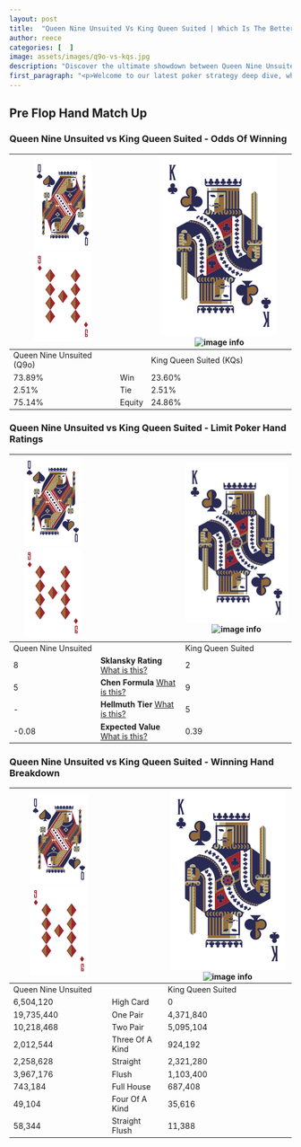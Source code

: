 ```yaml
---
layout: post
title:  "Queen Nine Unsuited Vs King Queen Suited | Which Is The Better Hand In Poker? A Complete Guide"
author: reece
categories: [  ]
image: assets/images/q9o-vs-kqs.jpg
description: "Discover the ultimate showdown between Queen Nine Unsuited and King Queen Suited in poker! Uncover the odds, strategies, and scenarios where one hand triumphs over the other. Get ready to up your poker game with this thrilling analysis."
first_paragraph: "<p>Welcome to our latest poker strategy deep dive, where we're pitting two distinct hands against each other in a high-stakes showdown: Queen Nine Unsuited vs King Queen Suited.</p><p>In the dynamic world of poker, every decision counts, and knowing which hand holds the upper hand is key to your success at the table.</p><p>In this article, we'll dissect these two hands, explore the scenarios where one dominates the other, and equip you with the knowledge to make strategic choices that can tip the odds in your favor.</p><p>Get ready to unravel the intriguing dynamics of these poker hands and elevate your game to new heights.</p>"
---
```




[comment]: # (sp0)

## Pre Flop Hand Match Up

<div class="table hand-ratings" markdown="1"> 



### Queen Nine Unsuited vs King Queen Suited - Odds Of Winning


    
| ![image info](assets/images/hand1/Q.png) ![image info](assets/images/hand1/9o.png) |  | ![image info](assets/images/hand2/K.png) ![image info](assets/images/hand2/Qs.png) |
| -------- | -------- | -------- |
| Queen Nine Unsuited (Q9o) |  | King Queen Suited (KQs) |
| 73.89% | Win | 23.60% |
| 2.51% | Tie | 2.51% |
| 75.14% | Equity | 24.86% |




[comment]: # (sp1)



### Queen Nine Unsuited vs King Queen Suited - Limit Poker Hand Ratings


    
| ![image info](assets/images/hand1/Q.png) ![image info](assets/images/hand1/9o.png) |  | ![image info](assets/images/hand2/K.png) ![image info](assets/images/hand2/Qs.png) |
| -------- | -------- | -------- |
| Queen Nine Unsuited |  | King Queen Suited |
| 8 | **Sklansky Rating** [What is this?](/sklansky-rating-explained) | 2 |
| 5 | **Chen Formula** [What is this?](/chen-formula-explained) | 9 |
| - | **Hellmuth Tier** [What is this?](/Hellmuth-tier-explained) | 5 |
| -0.08 | **Expected Value** [What is this?](/expected-value-explained) | 0.39 |




[comment]: # (sp2)



### Queen Nine Unsuited vs King Queen Suited - Winning Hand Breakdown


    
| ![image info](assets/images/hand1/Q.png) ![image info](assets/images/hand1/9o.png) |  | ![image info](assets/images/hand2/K.png) ![image info](assets/images/hand2/Qs.png) |
| -------- | -------- | -------- |
| Queen Nine Unsuited |  | King Queen Suited |
| 6,504,120 | High Card | 0 |
| 19,735,440 | One Pair | 4,371,840 |
| 10,218,468 | Two Pair | 5,095,104 |
| 2,012,544 | Three Of A Kind | 924,192 |
| 2,258,628 | Straight | 2,321,280 |
| 3,967,176 | Flush | 1,103,400 |
| 743,184 | Full House | 687,408 |
| 49,104 | Four Of A Kind | 35,616 |
| 58,344 | Straight Flush | 11,388 |




[comment]: # (sp3)



</div>

[comment]: # (sp4)



[comment]: # (sp5)

